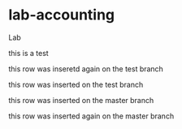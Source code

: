 lab-accounting
==============

Lab



this is a test

this row was inseretd again on the test branch

this row was inserted on the test branch

this row was inserted on the master branch

this row was inserted again on the master branch
